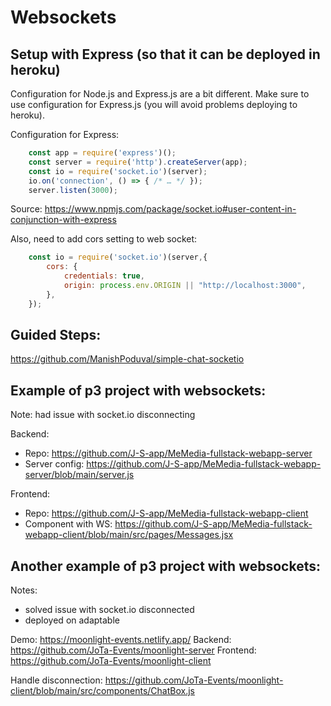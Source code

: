 # Websockets


## Setup with Express (so that it can be deployed in heroku)

Configuration for Node.js and Express.js are a bit different.
Make sure to use configuration for Express.js (you will avoid problems deploying to heroku).


Configuration for Express:


```js
    const app = require('express')();
    const server = require('http').createServer(app);
    const io = require('socket.io')(server);
    io.on('connection', () => { /* … */ });
    server.listen(3000);
```

Source: https://www.npmjs.com/package/socket.io#user-content-in-conjunction-with-express



Also, need to add cors setting to web socket:

```js
    const io = require('socket.io')(server,{
        cors: {
            credentials: true,
            origin: process.env.ORIGIN || "http://localhost:3000",
        },
    });
```




## Guided Steps:

https://github.com/ManishPoduval/simple-chat-socketio



## Example of p3 project with websockets:

Note: had issue with socket.io disconnecting

Backend: 
- Repo: https://github.com/J-S-app/MeMedia-fullstack-webapp-server
- Server config: https://github.com/J-S-app/MeMedia-fullstack-webapp-server/blob/main/server.js


Frontend: 
- Repo: https://github.com/J-S-app/MeMedia-fullstack-webapp-client
- Component with WS: https://github.com/J-S-app/MeMedia-fullstack-webapp-client/blob/main/src/pages/Messages.jsx



## Another example of p3 project with websockets:

Notes:
- solved issue with socket.io disconnected
- deployed on adaptable


Demo: https://moonlight-events.netlify.app/
Backend: https://github.com/JoTa-Events/moonlight-server
Frontend: https://github.com/JoTa-Events/moonlight-client

Handle disconnection: https://github.com/JoTa-Events/moonlight-client/blob/main/src/components/ChatBox.js

